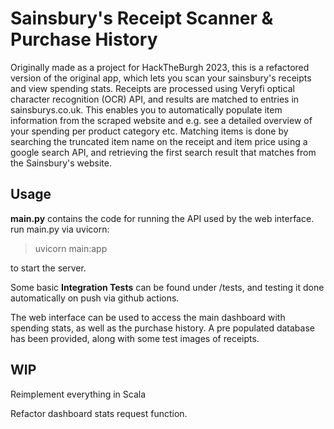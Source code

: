 
# Sainsbury's Receipt Scanner & Purchase History
Originally made as a project for HackTheBurgh 2023, this is a refactored version of the original app, which lets you scan your sainsbury's receipts and view spending stats. Receipts are processed using Veryfi optical character recognition (OCR) API, and results are matched to entries in sainsburys.co.uk. This enables you to automatically populate item information from the scraped website and e.g. see a detailed overview of your spending per product category etc. Matching items is done by searching the truncated item name on the receipt and item price using a google search API, and retrieving the first search result that matches from the Sainsbury's website.



## Usage

**main.py** contains the code for running the API used by the web interface. run main.py via uvicorn:

> uvicorn main:app

to start the server. 

Some basic **Integration Tests** can be found under /tests, and testing it done automatically on push via github actions.



The web interface can be used to access the main dashboard with spending stats, as well as the purchase history. A pre populated database has been provided, along with some test images of receipts.


## WIP

Reimplement everything in Scala

Refactor dashboard stats request function.


